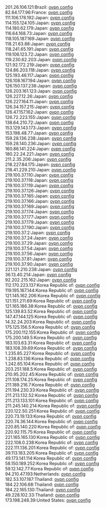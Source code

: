 201.26.106.121:Brazil: [ovpn config](vpn/201_26_106_121.ovpn)  
82.64.177.96:France: [ovpn config](vpn/82_64_177_96.ovpn)  
111.106.178.192:Japan: [ovpn config](vpn/111_106_178_192.ovpn)  
114.155.124.105:Japan: [ovpn config](vpn/114_155_124_105.ovpn)  
114.180.62.179:Japan: [ovpn config](vpn/114_180_62_179.ovpn)  
116.64.168.73:Japan: [ovpn config](vpn/116_64_168_73.ovpn)  
118.105.187.169:Japan: [ovpn config](vpn/118_105_187_169.ovpn)  
118.21.63.88:Japan: [ovpn config](vpn/118_21_63_88.ovpn)  
118.241.65.191:Japan: [ovpn config](vpn/118_241_65_191.ovpn)  
119.106.123.72:Japan: [ovpn config](vpn/119_106_123_72.ovpn)  
119.230.62.203:Japan: [ovpn config](vpn/119_230_62_203.ovpn)  
121.92.172.219:Japan: [ovpn config](vpn/121_92_172_219.ovpn)  
124.86.203.118:Japan: [ovpn config](vpn/124_86_203_118.ovpn)  
125.193.46.117:Japan: [ovpn config](vpn/125_193_46_117.ovpn)  
126.108.167.194:Japan: [ovpn config](vpn/126_108_167_194.ovpn)  
126.150.137.238:Japan: [ovpn config](vpn/126_150_137_238.ovpn)  
126.203.161.123:Japan: [ovpn config](vpn/126_203_161_123.ovpn)  
126.227.12.26:Japan: [ovpn config](vpn/126_227_12_26.ovpn)  
126.227.164.11:Japan: [ovpn config](vpn/126_227_164_11.ovpn)  
126.34.157.215:Japan: [ovpn config](vpn/126_34_157_215.ovpn)  
126.47.157.162:Japan: [ovpn config](vpn/126_47_157_162.ovpn)  
126.72.223.155:Japan: [ovpn config](vpn/126_72_223_155.ovpn)  
138.64.210.72:Japan: [ovpn config](vpn/138_64_210_72.ovpn)  
153.129.143.173:Japan: [ovpn config](vpn/153_129_143_173.ovpn)  
153.198.48.77:Japan: [ovpn config](vpn/153_198_48_77.ovpn)  
159.28.136.238:Japan: [ovpn config](vpn/159_28_136_238.ovpn)  
159.28.140.236:Japan: [ovpn config](vpn/159_28_140_236.ovpn)  
160.86.141.224:Japan: [ovpn config](vpn/160_86_141_224.ovpn)  
180.22.24.221:Japan: [ovpn config](vpn/180_22_24_221.ovpn)  
211.2.35.206:Japan: [ovpn config](vpn/211_2_35_206.ovpn)  
218.227.84.175:Japan: [ovpn config](vpn/218_227_84_175.ovpn)  
218.41.229.210:Japan: [ovpn config](vpn/218_41_229_210.ovpn)  
219.100.37.110:Japan: [ovpn config](vpn/219_100_37_110.ovpn)  
219.100.37.118:Japan: [ovpn config](vpn/219_100_37_118.ovpn)  
219.100.37.119:Japan: [ovpn config](vpn/219_100_37_119.ovpn)  
219.100.37.126:Japan: [ovpn config](vpn/219_100_37_126.ovpn)  
219.100.37.165:Japan: [ovpn config](vpn/219_100_37_165.ovpn)  
219.100.37.166:Japan: [ovpn config](vpn/219_100_37_166.ovpn)  
219.100.37.169:Japan: [ovpn config](vpn/219_100_37_169.ovpn)  
219.100.37.174:Japan: [ovpn config](vpn/219_100_37_174.ovpn)  
219.100.37.177:Japan: [ovpn config](vpn/219_100_37_177.ovpn)  
219.100.37.179:Japan: [ovpn config](vpn/219_100_37_179.ovpn)  
219.100.37.190:Japan: [ovpn config](vpn/219_100_37_190.ovpn)  
219.100.37.2:Japan: [ovpn config](vpn/219_100_37_2.ovpn)  
219.100.37.24:Japan: [ovpn config](vpn/219_100_37_24.ovpn)  
219.100.37.29:Japan: [ovpn config](vpn/219_100_37_29.ovpn)  
219.100.37.54:Japan: [ovpn config](vpn/219_100_37_54.ovpn)  
219.100.37.56:Japan: [ovpn config](vpn/219_100_37_56.ovpn)  
219.100.37.81:Japan: [ovpn config](vpn/219_100_37_81.ovpn)  
219.100.37.90:Japan: [ovpn config](vpn/219_100_37_90.ovpn)  
221.121.210.238:Japan: [ovpn config](vpn/221_121_210_238.ovpn)  
36.13.40.214:Japan: [ovpn config](vpn/36_13_40_214.ovpn)  
92.202.215.162:Japan: [ovpn config](vpn/92_202_215_162.ovpn)  
112.170.223.137:Korea Republic of: [ovpn config](vpn/112_170_223_137.ovpn)  
119.195.167.144:Korea Republic of: [ovpn config](vpn/119_195_167_144.ovpn)  
121.145.162.206:Korea Republic of: [ovpn config](vpn/121_145_162_206.ovpn)  
121.151.211.69:Korea Republic of: [ovpn config](vpn/121_151_211_69.ovpn)  
121.165.186.38:Korea Republic of: [ovpn config](vpn/121_165_186_38.ovpn)  
125.139.83.52:Korea Republic of: [ovpn config](vpn/125_139_83_52.ovpn)  
147.47.144.125:Korea Republic of: [ovpn config](vpn/147_47_144_125.ovpn)  
14.32.24.203:Korea Republic of: [ovpn config](vpn/14_32_24_203.ovpn)  
175.125.156.5:Korea Republic of: [ovpn config](vpn/175_125_156_5.ovpn)  
175.200.112.155:Korea Republic of: [ovpn config](vpn/175_200_112_155.ovpn)  
175.200.149.5:Korea Republic of: [ovpn config](vpn/175_200_149_5.ovpn)  
183.103.63.31:Korea Republic of: [ovpn config](vpn/183_103_63_31.ovpn)  
183.108.39.69:Korea Republic of: [ovpn config](vpn/183_108_39_69.ovpn)  
1.235.85.227:Korea Republic of: [ovpn config](vpn/1_235_85_227.ovpn)  
1.238.83.136:Korea Republic of: [ovpn config](vpn/1_238_83_136.ovpn)  
1.242.65.104:Korea Republic of: [ovpn config](vpn/1_242_65_104.ovpn)  
203.251.188.5:Korea Republic of: [ovpn config](vpn/203_251_188_5.ovpn)  
210.95.202.45:Korea Republic of: [ovpn config](vpn/210_95_202_45.ovpn)  
211.108.174.25:Korea Republic of: [ovpn config](vpn/211_108_174_25.ovpn)  
211.189.216.7:Korea Republic of: [ovpn config](vpn/211_189_216_7.ovpn)  
211.194.230.33:Korea Republic of: [ovpn config](vpn/211_194_230_33.ovpn)  
211.213.132.52:Korea Republic of: [ovpn config](vpn/211_213_132_52.ovpn)  
211.213.133.101:Korea Republic of: [ovpn config](vpn/211_213_133_101.ovpn)  
211.245.140.214:Korea Republic of: [ovpn config](vpn/211_245_140_214.ovpn)  
220.122.50.251:Korea Republic of: [ovpn config](vpn/220_122_50_251.ovpn)  
220.73.19.133:Korea Republic of: [ovpn config](vpn/220_73_19_133.ovpn)  
220.74.36.144:Korea Republic of: [ovpn config](vpn/220_74_36_144.ovpn)  
220.85.140.220:Korea Republic of: [ovpn config](vpn/220_85_140_220.ovpn)  
220.92.115.75:Korea Republic of: [ovpn config](vpn/220_92_115_75.ovpn)  
221.165.165.130:Korea Republic of: [ovpn config](vpn/221_165_165_130.ovpn)  
222.108.0.238:Korea Republic of: [ovpn config](vpn/222_108_0_238.ovpn)  
222.111.136.201:Korea Republic of: [ovpn config](vpn/222_111_136_201.ovpn)  
39.113.183.205:Korea Republic of: [ovpn config](vpn/39_113_183_205.ovpn)  
49.173.141.114:Korea Republic of: [ovpn config](vpn/49_173_141_114.ovpn)  
58.150.189.252:Korea Republic of: [ovpn config](vpn/58_150_189_252.ovpn)  
59.12.142.77:Korea Republic of: [ovpn config](vpn/59_12_142_77.ovpn)  
94.210.47.193:Netherlands: [ovpn config](vpn/94_210_47_193.ovpn)  
182.53.107.187:Thailand: [ovpn config](vpn/182_53_107_187.ovpn)  
184.22.106.68:Thailand: [ovpn config](vpn/184_22_106_68.ovpn)  
184.22.165.130:Thailand: [ovpn config](vpn/184_22_165_130.ovpn)  
49.228.102.33:Thailand: [ovpn config](vpn/49_228_102_33.ovpn)  
173.198.248.39:United States: [ovpn config](vpn/173_198_248_39.ovpn)  

